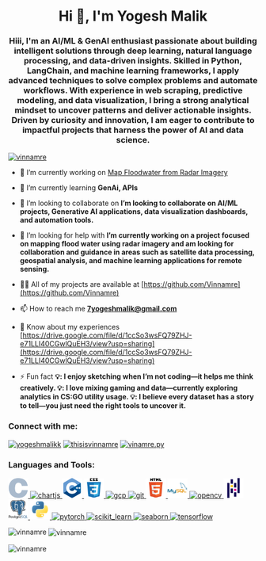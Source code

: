 <h1 align="center">Hi 👋, I'm Yogesh Malik</h1>
<h3 align="center">Hiii, I'm an AI/ML & GenAI enthusiast passionate about building intelligent solutions through deep learning, natural language processing, and data-driven insights. Skilled in Python, LangChain, and machine learning frameworks, I apply advanced techniques to solve complex problems and automate workflows. With experience in web scraping, predictive modeling, and data visualization, I bring a strong analytical mindset to uncover patterns and deliver actionable insights. Driven by curiosity and innovation, I am eager to contribute to impactful projects that harness the power of AI and data science.</h3>

<p align="left"> <a href="https://github.com/ryo-ma/github-profile-trophy"><img src="https://github-profile-trophy.vercel.app/?username=vinnamre" alt="vinnamre" /></a> </p>

- 🔭 I’m currently working on [Map Floodwater from Radar Imagery](https://github.com/Vinnamre/Map-Floodwater-from-Radar-Imagery)

- 🌱 I’m currently learning **GenAi, APIs**

- 👯 I’m looking to collaborate on **I’m looking to collaborate on AI/ML projects, Generative AI applications, data visualization dashboards, and automation tools.**

- 🤝 I’m looking for help with **I’m currently working on a project focused on mapping flood water using radar imagery and am looking for collaboration and guidance in areas such as satellite data processing, geospatial analysis, and machine learning applications for remote sensing.**

- 👨‍💻 All of my projects are available at [https://github.com/Vinnamre](https://github.com/Vinnamre)

- 📫 How to reach me **7yogeshmalik@gmail.com**

- 📄 Know about my experiences [https://drive.google.com/file/d/1ccSo3wsFQ79ZHJ-e71LLI40CGwlQuEH3/view?usp=sharing](https://drive.google.com/file/d/1ccSo3wsFQ79ZHJ-e71LLI40CGwlQuEH3/view?usp=sharing)

- ⚡ Fun fact **💡: I enjoy sketching when I’m not coding—it helps me think creatively. 💡: I love mixing gaming and data—currently exploring analytics in CS:GO utility usage. 💡: I believe every dataset has a story to tell—you just need the right tools to uncover it.**

<h3 align="left">Connect with me:</h3>
<p align="left">
<a href="https://linkedin.com/in/yogeshmalikk" target="blank"><img align="center" src="https://raw.githubusercontent.com/rahuldkjain/github-profile-readme-generator/master/src/images/icons/Social/linked-in-alt.svg" alt="yogeshmalikk" height="30" width="40" /></a>
<a href="https://kaggle.com/thisisvinnamre" target="blank"><img align="center" src="https://raw.githubusercontent.com/rahuldkjain/github-profile-readme-generator/master/src/images/icons/Social/kaggle.svg" alt="thisisvinnamre" height="30" width="40" /></a>
<a href="https://instagram.com/vinamre.py" target="blank"><img align="center" src="https://raw.githubusercontent.com/rahuldkjain/github-profile-readme-generator/master/src/images/icons/Social/instagram.svg" alt="vinamre.py" height="30" width="40" /></a>
</p>

<h3 align="left">Languages and Tools:</h3>
<p align="left"> <a href="https://www.cprogramming.com/" target="_blank" rel="noreferrer"> <img src="https://raw.githubusercontent.com/devicons/devicon/master/icons/c/c-original.svg" alt="c" width="40" height="40"/> </a> <a href="https://www.chartjs.org" target="_blank" rel="noreferrer"> <img src="https://www.chartjs.org/media/logo-title.svg" alt="chartjs" width="40" height="40"/> </a> <a href="https://www.w3schools.com/cpp/" target="_blank" rel="noreferrer"> <img src="https://raw.githubusercontent.com/devicons/devicon/master/icons/cplusplus/cplusplus-original.svg" alt="cplusplus" width="40" height="40"/> </a> <a href="https://www.w3schools.com/css/" target="_blank" rel="noreferrer"> <img src="https://raw.githubusercontent.com/devicons/devicon/master/icons/css3/css3-original-wordmark.svg" alt="css3" width="40" height="40"/> </a> <a href="https://cloud.google.com" target="_blank" rel="noreferrer"> <img src="https://www.vectorlogo.zone/logos/google_cloud/google_cloud-icon.svg" alt="gcp" width="40" height="40"/> </a> <a href="https://git-scm.com/" target="_blank" rel="noreferrer"> <img src="https://www.vectorlogo.zone/logos/git-scm/git-scm-icon.svg" alt="git" width="40" height="40"/> </a> <a href="https://www.w3.org/html/" target="_blank" rel="noreferrer"> <img src="https://raw.githubusercontent.com/devicons/devicon/master/icons/html5/html5-original-wordmark.svg" alt="html5" width="40" height="40"/> </a> <a href="https://www.mysql.com/" target="_blank" rel="noreferrer"> <img src="https://raw.githubusercontent.com/devicons/devicon/master/icons/mysql/mysql-original-wordmark.svg" alt="mysql" width="40" height="40"/> </a> <a href="https://opencv.org/" target="_blank" rel="noreferrer"> <img src="https://www.vectorlogo.zone/logos/opencv/opencv-icon.svg" alt="opencv" width="40" height="40"/> </a> <a href="https://pandas.pydata.org/" target="_blank" rel="noreferrer"> <img src="https://raw.githubusercontent.com/devicons/devicon/2ae2a900d2f041da66e950e4d48052658d850630/icons/pandas/pandas-original.svg" alt="pandas" width="40" height="40"/> </a> <a href="https://www.postgresql.org" target="_blank" rel="noreferrer"> <img src="https://raw.githubusercontent.com/devicons/devicon/master/icons/postgresql/postgresql-original-wordmark.svg" alt="postgresql" width="40" height="40"/> </a> <a href="https://www.python.org" target="_blank" rel="noreferrer"> <img src="https://raw.githubusercontent.com/devicons/devicon/master/icons/python/python-original.svg" alt="python" width="40" height="40"/> </a> <a href="https://pytorch.org/" target="_blank" rel="noreferrer"> <img src="https://www.vectorlogo.zone/logos/pytorch/pytorch-icon.svg" alt="pytorch" width="40" height="40"/> </a> <a href="https://scikit-learn.org/" target="_blank" rel="noreferrer"> <img src="https://upload.wikimedia.org/wikipedia/commons/0/05/Scikit_learn_logo_small.svg" alt="scikit_learn" width="40" height="40"/> </a> <a href="https://seaborn.pydata.org/" target="_blank" rel="noreferrer"> <img src="https://seaborn.pydata.org/_images/logo-mark-lightbg.svg" alt="seaborn" width="40" height="40"/> </a> <a href="https://www.tensorflow.org" target="_blank" rel="noreferrer"> <img src="https://www.vectorlogo.zone/logos/tensorflow/tensorflow-icon.svg" alt="tensorflow" width="40" height="40"/> </a> </p>

<p><img align="left" src="https://github-readme-stats.vercel.app/api/top-langs?username=vinnamre&show_icons=true&locale=en&layout=compact" alt="vinnamre" /></p>

<p>&nbsp;<img align="center" src="https://github-readme-stats.vercel.app/api?username=vinnamre&show_icons=true&locale=en" alt="vinnamre" /></p>

<p><img align="center" src="https://github-readme-streak-stats.herokuapp.com/?user=vinnamre&" alt="vinnamre" /></p>

 
